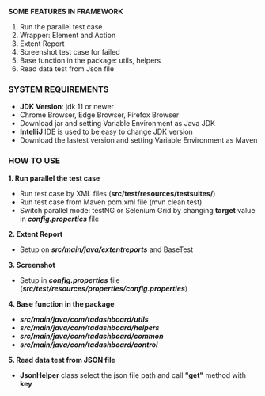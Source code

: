 **SOME FEATURES IN FRAMEWORK**

1. Run the parallel test case
2. Wrapper: Element and Action
3. Extent Report
4. Screenshot test case for failed
5. Base function in the package: utils, helpers
6. Read data test from Json file

### **SYSTEM REQUIREMENTS**

- **JDK Version**: jdk 11 or newer
- Chrome Browser, Edge Browser, Firefox Browser
- Download jar and setting Variable Environment as Java JDK
- **IntelliJ** IDE is used to be easy to change JDK version
- Download the lastest version and setting Variable Environment as Maven

### **HOW TO USE**

**1. Run parallel the test case**

- Run test case by XML files (**src/test/resources/testsuites/**)
- Run test case from Maven pom.xml file (mvn clean test)
- Switch parallel mode: testNG or Selenium Grid by changing **target** value in **_config.properties_** file

**2. Extent Report**

- Setup on **_src/main/java/extentreports_** and BaseTest

**3. Screenshot**

- Setup in **_config.properties_** file
  (**_src/test/resources/properties/config.properties_**)

**4. Base function in the package**

- **_src/main/java/com/tadashboard/utils_**
- **_src/main/java/com/tadashboard/helpers_**
- **_src/main/java/com/tadashboard/common_**
- **_src/main/java/com/tadashboard/control_**

**5. Read data test from JSON file**

- **JsonHelper** class select the json file path and call **"get"** method with **key**